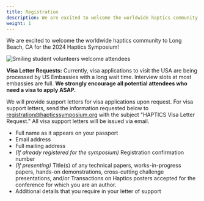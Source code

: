 ```yaml
---
title: Registration
description: We are excited to welcome the worldwide haptics community to Long Beach, CA for the 2024 Haptics Symposium!
weight: 1
---
```

<!-- original description
description: Register for Haptics Symposium 2024 now!
-->

We are excited to welcome the worldwide haptics community to Long Beach, CA for the 2024 Haptics Symposium!
<!--
To register, [click here to visit the registration site](http://www.cvent.com/d/kyqc6d/1Q)!  Participants may register for the full conference or for a single day.  Note that this year there is an early bird deadline (January 31, 2020), in addition to standard (February 21, 2020, Midnight, U.S. Eastern Time) and onsite deadlines.
-->

![Smiling student volunteers welcome attendees](/img/slide-image-6-crop.jpg)

<!--
## **Conference Rates**

<table>
<thead>
<tr>
<th align="left" bgcolor="#DDDDDD"><strong>Participant&nbsp;</strong></th> 
<th align="left" bgcolor="#DDDDDD"><strong>Early Bird&nbsp;&nbsp;</strong></th>
<th align="left" bgcolor="#DDDDDD"><strong>Early Bird&nbsp;&nbsp;</strong></th>
<th align="left" bgcolor="#DDDDDD"><strong>Standard&nbsp;&nbsp;</strong></th>
<th align="left" bgcolor="#DDDDDD"><strong>Standard&nbsp;&nbsp;</strong></th>
<th align="left" bgcolor="#DDDDDD"><strong>Onsite&nbsp;&nbsp;</strong></th>
<th align="left" bgcolor="#DDDDDD"><strong>Onsite&nbsp;&nbsp;</strong></th>
</tr>
<tr>
<th align="left" bgcolor="#DDDDDD"><strong></strong></th>
<th align="left" bgcolor="#DDDDDD"><strong>Full</strong></th>
<th align="left" bgcolor="#DDDDDD"><strong>1 Day</strong></th>
<th align="left" bgcolor="#DDDDDD"><strong>Full</strong></th>
<th align="left" bgcolor="#DDDDDD"><strong>1 Day</strong></th>
<th align="left" bgcolor="#DDDDDD"><strong>Full</strong></th>
<th align="left" bgcolor="#DDDDDD"><strong>1 Day</strong></th>
</tr>
</thead>

<tbody>
<tr>
<td align="left"><strong>Member&nbsp;</strong></td>
<td align="left">775</td>
<td align="left">350</td>
<td align="left">850</td>
<td align="left">385</td>
<td align="left">950</td>
<td align="left">430</td>
</tr>

<tr>
<td align="left"><strong>Non-Member&nbsp;</strong></td>
<td align="left">930</td>
<td align="left">420</td>
<td align="left">1020</td>
<td align="left">460</td>
<td align="left">1140</td>
<td align="left">520</td>
</tr>

<tr>
<td align="left"><strong>Student Member&nbsp;&nbsp;</strong></td>
<td align="left">465</td>
<td align="left">210</td>
<td align="left">510</td>
<td align="left">230</td>
<td align="left">570</td>
<td align="left">260</td>
</tr>

<tr>
<td align="left"><strong>Student Non-Member&nbsp;&nbsp;</strong></td>
<td align="left">560</td>
<td align="left">250</td>
<td align="left">610</td>
<td align="left">275</td>
<td align="left">685</td>
<td align="left">310</td>
</tr>

<tr>
<td align="left"><strong>Life Member&nbsp;</strong></td>
<td align="left">465</td>
<td align="left">210</td>
<td align="left">510</td>
<td align="left">230</td>
<td align="left">570</td>
<td align="left">260</td>
</tr>
</tbody>
</table>

_All figures are in USD._\
Member: Regular Member of IEEE or TCH\
Life Member: IEEE Life Member
-->

**Visa Letter Requests:** Currently, visa applications to visit the USA are being processed by US Embassies with a long wait time. Interview slots at most embassies are full. __We strongly encourage all potential attendees who need a visa to apply ASAP.__

We will provide support letters for visa applications upon request. For visa support letters, send the information requested below to registration@hapticssymposium.org with the subject "HAPTICS Visa Letter Request." All visa support letters will be issued via email.

* Full name as it appears on your passport
* Email address
* Full mailing address
* _(If already registered for the symposium)_ Registration confirmation number
* _(If presenting)_ Title(s) of any technical papers, works-in-progress papers, hands-on demonstrations, cross-cutting challenge presentations, and/or Transactions on Haptics posters accepted for the conference for which you are an author.
* Additional details that you require in your letter of support